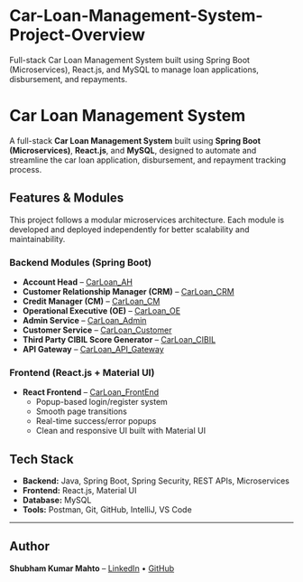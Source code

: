 # Car-Loan-Management-System-Project-Overview
Full-stack Car Loan Management System built using Spring Boot (Microservices), React.js, and MySQL to manage loan applications, disbursement, and repayments.

# Car Loan Management System

A full-stack **Car Loan Management System** built using **Spring Boot (Microservices)**, **React.js**, and **MySQL**, designed to automate and streamline the car loan application, disbursement, and repayment tracking process.

## Features & Modules

This project follows a modular microservices architecture. Each module is developed and deployed independently for better scalability and maintainability.

### Backend Modules (Spring Boot)
- **Account Head** – [CarLoan_AH](https://github.com/shubhamkrmahto/CarLoan_AH)  
- **Customer Relationship Manager (CRM)** – [CarLoan_CRM](https://github.com/shubhamkrmahto/CarLoan_CRM)
- **Credit Manager (CM)** – [CarLoan_CM](https://github.com/shubhamkrmahto/CarLoan_CM)
- **Operational Executive (OE)** – [CarLoan_OE](https://github.com/shubhamkrmahto/CarLoan_OE)
- **Admin Service** – [CarLoan_Admin](https://github.com/shubhamkrmahto/CarLoan_Admin)
- **Customer Service** – [CarLoan_Customer](https://github.com/shubhamkrmahto/CarLoan_Customer)
- **Third Party CIBIL Score Generator** – [CarLoan_CIBIL](https://github.com/shubhamkrmahto/CarLoan_CIBIL)
- **API Gateway** – [CarLoan_API_Gateway](https://github.com/shubhamkrmahto/CarLoan_API_Gateway)

### Frontend (React.js + Material UI)
- **React Frontend** – [CarLoan_FrontEnd](https://github.com/shubhamkrmahto/CarLoan_FrontEnd)
  - Popup-based login/register system  
  - Smooth page transitions  
  - Real-time success/error popups  
  - Clean and responsive UI built with Material UI

## Tech Stack
- **Backend:** Java, Spring Boot, Spring Security, REST APIs, Microservices
- **Frontend:** React.js, Material UI
- **Database:** MySQL
- **Tools:** Postman, Git, GitHub, IntelliJ, VS Code

---

## Author

**Shubham Kumar Mahto** – [LinkedIn](https://www.linkedin.com/in/shubham-kumar-mahto-340261367) • [GitHub](https://github.com/shubhamkrmahto)

